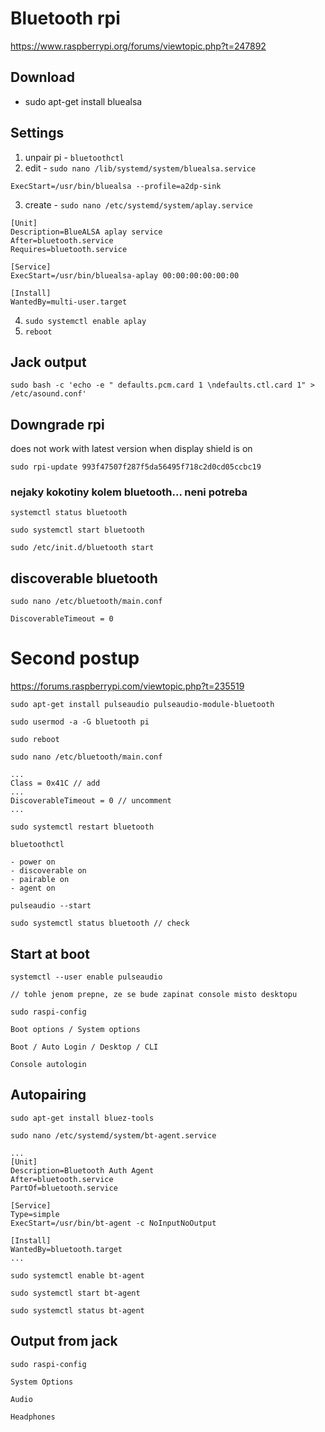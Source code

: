 # Bluetooth rpi

https://www.raspberrypi.org/forums/viewtopic.php?t=247892

## Download 

- sudo apt-get install bluealsa

## Settings

1. unpair pi - ```bluetoothctl```
2. edit - ```sudo nano /lib/systemd/system/bluealsa.service```

```
ExecStart=/usr/bin/bluealsa --profile=a2dp-sink
```

3. create - ```sudo nano /etc/systemd/system/aplay.service```

```
[Unit]
Description=BlueALSA aplay service
After=bluetooth.service
Requires=bluetooth.service
    
[Service]
ExecStart=/usr/bin/bluealsa-aplay 00:00:00:00:00:00
    
[Install]
WantedBy=multi-user.target
```

4. ```sudo systemctl enable aplay```
5. ```reboot```

## Jack output

```sudo bash -c 'echo -e " defaults.pcm.card 1 \ndefaults.ctl.card 1" > /etc/asound.conf'```

## Downgrade rpi

does not work with latest version when display shield is on

```sudo rpi-update 993f47507f287f5da56495f718c2d0cd05ccbc19```

### nejaky kokotiny kolem bluetooth... neni potreba

```systemctl status bluetooth```

```sudo systemctl start bluetooth```

```sudo /etc/init.d/bluetooth start```

## discoverable bluetooth

```sudo nano /etc/bluetooth/main.conf```

```
DiscoverableTimeout = 0
```

# Second postup

https://forums.raspberrypi.com/viewtopic.php?t=235519

```
sudo apt-get install pulseaudio pulseaudio-module-bluetooth

sudo usermod -a -G bluetooth pi

sudo reboot

sudo nano /etc/bluetooth/main.conf

...
Class = 0x41C // add
...
DiscoverableTimeout = 0 // uncomment
...

sudo systemctl restart bluetooth

bluetoothctl

- power on
- discoverable on
- pairable on
- agent on

pulseaudio --start

sudo systemctl status bluetooth // check
```

## Start at boot

```
systemctl --user enable pulseaudio

// tohle jenom prepne, ze se bude zapinat console misto desktopu

sudo raspi-config

Boot options / System options

Boot / Auto Login / Desktop / CLI

Console autologin
```

## Autopairing

```
sudo apt-get install bluez-tools

sudo nano /etc/systemd/system/bt-agent.service

...
[Unit]
Description=Bluetooth Auth Agent
After=bluetooth.service
PartOf=bluetooth.service

[Service]
Type=simple
ExecStart=/usr/bin/bt-agent -c NoInputNoOutput

[Install]
WantedBy=bluetooth.target
...

sudo systemctl enable bt-agent

sudo systemctl start bt-agent

sudo systemctl status bt-agent 
```

## Output from jack

```
sudo raspi-config

System Options

Audio

Headphones
```